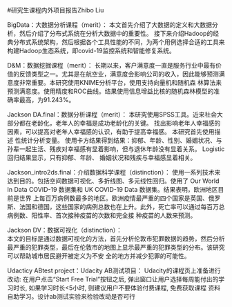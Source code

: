 #研究生课程内外项目报告Zhibo Liu

BigData：大数据分析课程（merit）：
        本文首先介绍了大数据的定义和大数据分析，然后介绍了分布式系统在分析大数据中的重要性。 接下来介绍Hadoop的经典分布式系统架构，然后根据各个工具性能的不同，为两个用例选择合适的工具来构建Hadoop生态系统，即covid-19监控系统和智能修复系统。 
        
D&M：数据挖掘课程（merit）：
        长期以来，客户满意度一直是服务行业中最有价值的反馈类型之一。尤其是在航空业，满意度会影响公司的收入，因此能够预测满意度非常重要。本研究使用KNIME分析平台，使用支持向量机和随机森         林算法来预测满意度。使用精度和ROC曲线。结果使用信息增益比核的随机森林模型的准确率最高，为91.243%。
        
Jackson DA.final：数据分析课程（merit）：
        本研究使用SPSS工具。近来社会大部分都在老龄化，老年人的幸福是成功老龄化的关键。 找出影响老年人幸福感的因素，可以提高对老年人幸福感的认识，有助于提高幸福感。 本研究首先使用描述         性统计分析变量。 使用卡方结果得到结果：抑郁、年龄、性别、婚姻状况、与孙辈一起生活、残疾对幸福感有显着影响，但与退休年龄没有显着关系。 Logistic回归结果显示，只有抑郁、年龄、           婚姻状况和残疾与幸福感显着相关。
        
Jackson_intro2ds.final：介绍数据科学课程（distinction）：
        使用一系列技术来达到目的。包括空间数据可视化、多折线图、多元线性回归。使用了 Our World In Data COVID-19 数据集和 UK COVID-19 Data 数据集。结果表明，欧洲地区目前是世界         上每百万病例数最多的地区。欧洲疫情最严重的四个国家是英国、俄罗斯、法国和德国，这些国家的病例总数也在上升。此外，死亡率可以通过每百万总病例数、阳性率、首次接种疫苗的次数和完全接         种疫苗的人数来预测。
        
Jackson DV：数据可视化（distinction）：       
        本文的目标是通过数据可视化的方法，首先分析伦敦市犯罪数据的趋势，然后分析最严重的犯罪类型，最后在伦敦市的地图上显示最严重的犯罪类型的分布。该研究可以帮助城市居民避开被定义为不安         全的地方并减少犯罪的可能性。
        
Udacticy ABtest project：Udacity AB测试项目：
        Udacity的课程页上准备进行改动: 在用户点击“Start Free Trial”按钮之后, 弹出窗口让用户选择每周能付出的学习时长, 如果学习时长<5小时, 则建议用户不要体验付费课程, 免费获取课程         资料自助学习。设计ab测试实验来检验改动是否可行

